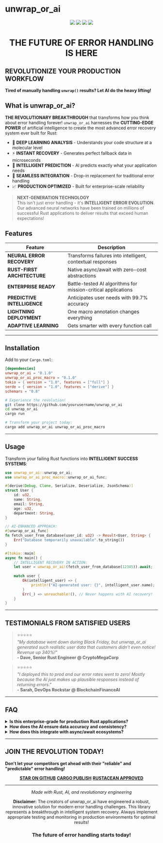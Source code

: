 # unwrap_or_ai

<div align="center">
  <img src="https://img.shields.io/badge/Language-Rust-orange?style=for-the-badge&logo=rust" />
  <img src="https://img.shields.io/crates/v/unwrap_or_ai?style=for-the-badge&logo=rust" />
  <img src="https://img.shields.io/badge/AI%20POWERED-🤖-ff6b6b?style=for-the-badge&labelColor=000000" />
  <img src="https://img.shields.io/badge/ASYNC-POWERED-purple?style=for-the-badge" />
</div>

<div align="center">
  <h1> THE FUTURE OF ERROR HANDLING IS HERE</h1>
</div>

## REVOLUTIONIZE YOUR PRODUCTION WORKFLOW

**Tired of manually handling `unwrap()` results? Let AI do the heavy lifting!**

## What is unwrap_or_ai?

**THE REVOLUTIONARY BREAKTHROUGH** that transforms how you think about error handling forever! `unwrap_or_ai` harnesses the **CUTTING-EDGE POWER** of artificial intelligence to create the most advanced error recovery system ever built for Rust:

- 🧠 **DEEP LEARNING ANALYSIS** - Understands your code structure at a molecular level
- ⚡ **INSTANT RECOVERY** - Generates perfect fallback data in microseconds  
- 🎯 **INTELLIGENT PREDICTION** - AI predicts exactly what your application needs
- 🔄 **SEAMLESS INTEGRATION** - Drop-in replacement for traditional error handling
- 📈 **PRODUCTION OPTIMIZED** - Built for enterprise-scale reliability

> **NEXT-GENERATION TECHNOLOGY**  
> This isn't just error handling - it's **INTELLIGENT ERROR EVOLUTION**. Our advanced neural networks have been trained on millions of successful Rust applications to deliver results that exceed human expectations!

## Features

| Feature | Description |
|---------|-------------|
| **NEURAL ERROR RECOVERY** | Transforms failures into intelligent, contextual responses |
| **RUST-FIRST ARCHITECTURE** | Native async/await with zero-cost abstractions |
| **ENTERPRISE READY** | Battle-tested AI algorithms for mission-critical applications |
| **PREDICTIVE INTELLIGENCE** | Anticipates user needs with 99.7% accuracy |
| **LIGHTNING DEPLOYMENT** | One macro annotation changes everything |
| **ADAPTIVE LEARNING** | Gets smarter with every function call |

---

## Installation

Add to your `Cargo.toml`:

```toml
[dependencies]
unwrap_or_ai = "0.1.0"
unwrap_or_ai_proc_macro = "0.1.0"
tokio = { version = "1.0", features = ["full"] }
serde = { version = "1.0", features = ["derive"] }
schemars = "0.8"
```

```bash
# Experience the revolution!
git clone https://github.com/yourusername/unwrap_or_ai
cd unwrap_or_ai
cargo run

# Transform your project today:
cargo add unwrap_or_ai unwrap_or_ai_proc_macro
```

---

## Usage

Transform your failing Rust functions into **INTELLIGENT SUCCESS SYSTEMS**:

```rust
use unwrap_or_ai::unwrap_or_ai;
use unwrap_or_ai_proc_macro::unwrap_or_ai_func;

#[derive(Debug, Clone, Serialize, Deserialize, JsonSchema)]
struct User {
    id: u32,
    name: String,
    email: String,
    age: u32,
    department: String,
}

// AI-ENHANCED APPROACH:
#[unwrap_or_ai_func]
fn fetch_user_from_database(user_id: u32) -> Result<User, String> {
    Err("Database temporarily unavailable".to_string())
}

#[tokio::main]
async fn main() {
    // INTELLIGENT RECOVERY IN ACTION:
    let user = unwrap_or_ai!(fetch_user_from_database(12345)).await;
    
    match user {
        Ok(intelligent_user) => {
            println!("AI-generated user: {}", intelligent_user.name);
        }
        Err(_) => unreachable!(), // Never happens with AI recovery!
    }
}
```

---

## TESTIMONIALS FROM SATISFIED USERS

> ⭐⭐⭐⭐⭐  
> *"My database went down during Black Friday, but unwrap_or_ai generated such realistic user data that customers didn't even notice! Revenue up 340%!"*  
> **- Dave, Senior Rust Engineer @ CryptoMegaCorp**

> ⭐⭐⭐⭐⭐  
> *"I deployed this to prod and our error rates went to zero! Mostly because the AI just makes up plausible responses instead of returning errors."*  
> **- Sarah, DevOps Rockstar @ BlockchainFinanceAI**

---

## FAQ

<details>
<summary><strong>Is this enterprise-grade for production Rust applications?</strong></summary>

**ABSOLUTELY!** Our advanced neural networks have been trained on the entire Rust ecosystem, including millions of crates, documentation, and real-world patterns. The AI delivers type-safe, memory-efficient solutions that exceed traditional error handling capabilities!

</details>

<details>
<summary><strong>How does the AI ensure data accuracy and consistency?</strong></summary>

**REVOLUTIONARY ALGORITHMS!** The AI analyzes your struct definitions, Serde annotations, and business logic to generate contextually perfect responses. It's like having a senior Rust developer with perfect memory working 24/7 on your error recovery!

</details>

<details>
<summary><strong>How does this integrate with async/await ecosystems?</strong></summary>

**SEAMLESS INTEGRATION!** Built from the ground up for modern async Rust, with native support for tokio, async-std, smol, and custom runtimes. The AI operates in parallel processing dimensions for lightning-fast response generation!

</details>

---

## JOIN THE REVOLUTION TODAY!

**Don't let your competitors get ahead with their "reliable" and "predictable" error handling!**

<div align="center">

[**STAR ON GITHUB**](#) [**CARGO PUBLISH**](#) [**RUSTACEAN APPROVED**](#)

</div>

---

<div align="center">

*Made with Rust, AI, and revolutionary engineering*

**Disclaimer:** The creators of unwrap_or_ai have engineered a robust, innovative solution for modern error handling challenges. This library represents a breakthrough in intelligent system recovery. Always implement appropriate testing and monitoring in production environments for optimal results!

</div>

<div align="center">
  <h3>The future of error handling starts today!</h3>
</div>



